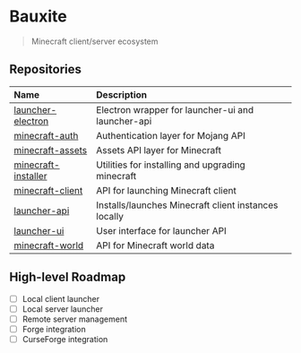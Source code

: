 # Bauxite

> Minecraft client/server ecosystem

## Repositories

| Name                                                  | Description                                          |
| :---------------------------------------------------- | :--------------------------------------------------- |
| [launcher-electron](./packages/launcher-electron)     | Electron wrapper for launcher-ui and launcher-api    |
| [minecraft-auth](./packages/minecraft-auth)           | Authentication layer for Mojang API                  |
| [minecraft-assets](./packages/minecraft-assets)       | Assets API layer for Minecraft                       |
| [minecraft-installer](./packages/minecraft-installer) | Utilities for installing and upgrading minecraft     |
| [minecraft-client](./packages/minecraft-client)       | API for launching Minecraft client                   |
| [launcher-api](./packages/launcher-api)               | Installs/launches Minecraft client instances locally |
| [launcher-ui](./packages/launcher-ui)                 | User interface for launcher API                      |
| [minecraft-world](./packages/minecraft-world)         | API for Minecraft world data                         |

## High-level Roadmap

* [ ] Local client launcher
* [ ] Local server launcher
* [ ] Remote server management
* [ ] Forge integration
* [ ] CurseForge integration
